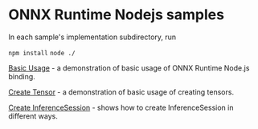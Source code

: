# ONNX Runtime Nodejs samples

In each sample's implementation subdirectory, run

`npm install`
`node ./`

[Basic Usage](01_basic-usage) - a demonstration of basic usage of ONNX Runtime Node.js binding.

[Create Tensor](02_create_tensor) - a demonstration of basic usage of creating tensors.

[Create InferenceSession](04_create-inference-session) - shows how to create InferenceSession in different ways.
